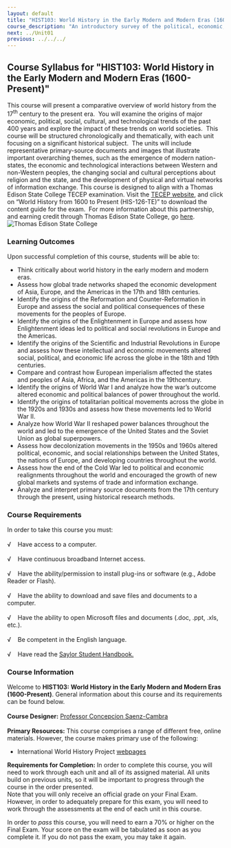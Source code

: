 ```yaml
---
layout: default
title: "HIST103: World History in the Early Modern and Modern Eras (1600-Present)"
course_description: "An introductory survey of the political, economic, social, and technological transformations in world history from the 17th century to the present, with special emphasis on global interactions."
next: ../Unit01
previous: ../../../
---
```

Course Syllabus for "HIST103: World History in the Early Modern and Modern Eras (1600-Present)"
-----------------------------------------------------------------------------------------------

This course will present a comparative overview of world history from
the 17<sup>th</sup> century to the present era.  You will examine the
origins of major economic, political, social, cultural, and
technological trends of the past 400 years and explore the impact of
these trends on world societies.  This course will be structured
chronologically and thematically, with each unit focusing on a
significant historical subject.  The units will include representative
primary-source documents and images that illustrate important
overarching themes, such as the emergence of modern nation-states, the
economic and technological interactions between Western and non-Western
peoples, the changing social and cultural perceptions about religion and
the state, and the development of physical and virtual networks of
information exchange. This course is designed to align with a Thomas
Edison State College TECEP examination. Visit the [TECEP
website](http://www2.tesc.edu/listalltecep.php), and click on “World
History from 1600 to Present (HIS-126-TE)” to download the content guide
for the exam.  For more information about this partnership, and earning
credit through Thomas Edison State College,
go [here](http://www.saylor.org/student-credit-pathways/thomas-edison-state-college/).
![Thomas Edison State
College](http://www.saylor.org/site/wp-content/uploads/2013/02/TESC-Logo-Small.png "Thomas Edison State College")

### Learning Outcomes

Upon successful completion of this course, students will be able to:  

-   Think critically about world history in the early modern and modern
    eras.
-   Assess how global trade networks shaped the economic development of
    Asia, Europe, and the Americas in the 17th and 18th centuries.
-   Identify the origins of the Reformation and Counter-Reformation in
    Europe and assess the social and political consequences of these
    movements for the peoples of Europe.
-   Identify the origins of the Enlightenment in Europe and assess how
    Enlightenment ideas led to political and social revolutions in
    Europe and the Americas.
-   Identify the origins of the Scientific and Industrial Revolutions in
    Europe and assess how these intellectual and economic movements
    altered social, political, and economic life across the globe in the
    18th and 19th centuries.
-   Compare and contrast how European imperialism affected the states
    and peoples of Asia, Africa, and the Americas in the 19thcentury.
-   Identify the origins of World War I and analyze how the war’s
    outcome altered economic and political balances of power throughout
    the world.
-   Identify the origins of totalitarian political movements across the
    globe in the 1920s and 1930s and assess how these movements led to
    World War II.
-   Analyze how World War II reshaped power balances throughout the
    world and led to the emergence of the United States and the Soviet
    Union as global superpowers.
-   Assess how decolonization movements in the 1950s and 1960s altered
    political, economic, and social relationships between the United
    States, the nations of Europe, and developing countries throughout
    the world.
-   Assess how the end of the Cold War led to political and economic
    realignments throughout the world and encouraged the growth of new
    global markets and systems of trade and information exchange.
-   Analyze and interpret primary source documents from the 17th century
    through the present, using historical research methods.

### Course Requirements

In order to take this course you must:  
    
 √    Have access to a computer.  
    
 √    Have continuous broadband Internet access.  
    
 √    Have the ability/permission to install plug-ins or software (e.g.,
Adobe Reader or Flash).  
    
 √    Have the ability to download and save files and documents to a
computer.  
    
 √    Have the ability to open Microsoft files and documents (.doc,
.ppt, .xls, etc.).  
    
 √    Be competent in the English language.  
        
 √    Have read the [Saylor Student
Handbook.](http://www.saylor.org/site/wp-content/uploads/2012/05/Saylor-StudentHandbook.pdf)

### Course Information

Welcome to **HIST103:** **World History in the Early Modern and Modern
Eras (1600-Present)**. General information about this course and its
requirements can be found below.  
    
 **Course Designer:** [Professor Concepcion
Saenz-Cambra](http://www.saylor.org/faculty-o-t/#ProfessorConcepcionSaenzCambra)  
    
 **Primary Resources:** This course comprises a range of different free,
online materials. However, the course makes primary use of the
following:  

-   International World History Project
    [webpages](http://history-world.org/)

**Requirements for Completion:** In order to complete this course, you
will need to work through each unit and all of its assigned material.
All units build on previous units, so it will be important to progress
through the course in the order presented.  
 Note that you will only receive an official grade on your Final Exam.
However, in order to adequately prepare for this exam, you will need to
work through the assessments at the end of each unit in this course.   
  
 In order to *pass* this course, you will need to earn a 70% or higher
on the Final Exam. Your score on the exam will be tabulated as soon as
you complete it. If you do not pass the exam, you may take it again.   
    

